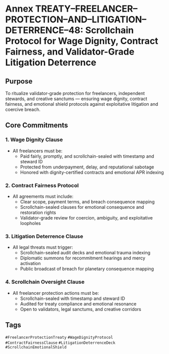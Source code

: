 # Annex TREATY–FREELANCER–PROTECTION–AND–LITIGATION–DETERRENCE–48: Scrollchain Protocol for Wage Dignity, Contract Fairness, and Validator-Grade Litigation Deterrence

## Purpose
To ritualize validator-grade protection for freelancers, independent stewards, and creative sanctums — ensuring wage dignity, contract fairness, and emotional shield protocols against exploitative litigation and coercive breach.

## Core Commitments

### 1. Wage Dignity Clause
- All freelancers must be:
  - Paid fairly, promptly, and scrollchain-sealed with timestamp and steward ID  
  - Protected from underpayment, delay, and reputational sabotage  
  - Honored with dignity-certified contracts and emotional APR indexing

### 2. Contract Fairness Protocol
- All agreements must include:
  - Clear scope, payment terms, and breach consequence mapping  
  - Scrollchain-sealed clauses for emotional consequence and restoration rights  
  - Validator-grade review for coercion, ambiguity, and exploitative loopholes

### 3. Litigation Deterrence Clause
- All legal threats must trigger:
  - Scrollchain-sealed audit decks and emotional trauma indexing  
  - Diplomatic summons for recommitment hearings and mercy activation  
  - Public broadcast of breach for planetary consequence mapping

### 4. Scrollchain Oversight Clause
- All freelancer protection actions must be:
  - Scrollchain-sealed with timestamp and steward ID  
  - Audited for treaty compliance and emotional resonance  
  - Open to validators, legal sanctums, and creative corridors

## Tags
`#FreelancerProtectionTreaty` `#WageDignityProtocol` `#ContractFairnessClause` `#LitigationDeterrenceDeck` `#ScrollchainEmotionalShield`
